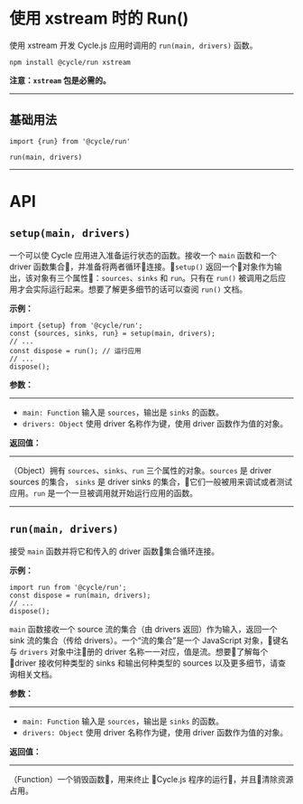 # 使用 xstream 时的 Run() 

使用 xstream 开发 Cycle.js 应用时调用的 `run(main, drivers)` 函数。

```
npm install @cycle/run xstream
```

**注意：`xstream` 包是必需的。**

---
## 基础用法
```
import {run} from '@cycle/run'

run(main, drivers)
```

---
# API

## `setup(main, drivers)`
一个可以使 Cycle 应用进入准备运行状态的函数。接收一个 `main` 函数和一个 driver 函数集合，并准备将两者循环连接。`setup()` 返回一个对象作为输出，该对象有三个属性：`sources`、`sinks` 和 `run`。只有在 `run()` 被调用之后应用才会实际运行起来。想要了解更多细节的话可以查阅 `run()` 文档。

**示例：**
```
import {setup} from '@cycle/run';
const {sources, sinks, run} = setup(main, drivers);
// ...
const dispose = run(); // 运行应用
// ...
dispose();
```

**参数：**

---
- `main: Function` 输入是 `sources`，输出是 `sinks` 的函数。
- `drivers: Object` 使用 driver 名称作为键，使用 driver 函数作为值的对象。


**返回值：**

---
（Object）拥有 `sources`、`sinks`、`run` 三个属性的对象。`sources` 是 driver sources 的集合， `sinks` 是 driver sinks 的集合，它们一般被用来调试或者测试应用。`run` 是一个一旦被调用就开始运行应用的函数。

---
## `run(main, drivers)`

接受 `main` 函数并将它和传入的 driver 函数集合循环连接。

**示例：**
```
import run from '@cycle/run';
const dispose = run(main, drivers);
// ...
dispose();
```
`main` 函数接收一个 source 流的集合（由 drivers 返回）作为输入，返回一个 sink 流的集合（传给 drivers）。一个“流的集合”是一个 JavaScript 对象，键名与 `drivers` 对象中注册的 driver 名称一一对应，值是流。想要了解每个 driver 接收何种类型的 sinks 和输出何种类型的 sources 以及更多细节，请查询相关文档。

**参数：**

---
- `main: Function` 输入是 `sources`，输出是 `sinks` 的函数。
- `drivers: Object` 使用 driver 名称作为键，使用 driver 函数作为值的对象。

**返回值：**

---
（Function）一个销毁函数，用来终止 Cycle.js 程序的运行，并且清除资源占用。